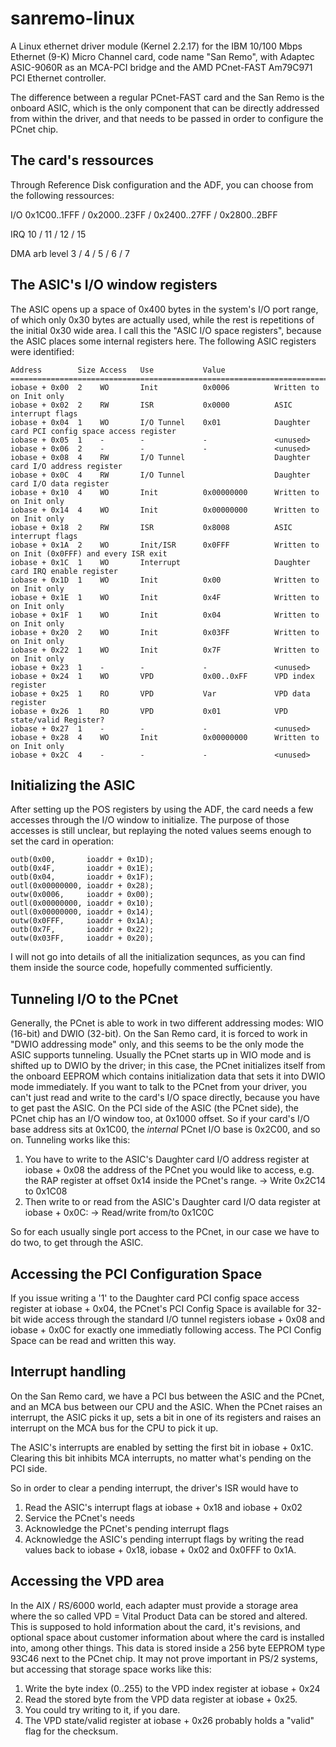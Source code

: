 # sanremo-linux

A Linux ethernet driver module (Kernel 2.2.17) for the IBM 10/100 Mbps Ethernet (9-K)
Micro Channel card, code name "San Remo", with Adaptec ASIC-9060R as an MCA-PCI bridge
and the AMD PCnet-FAST Am79C971 PCI Ethernet controller.

The difference between a regular PCnet-FAST card and the San Remo is the onboard ASIC,
which is the only component that can be directly addressed from within the driver,
and that needs to be passed in order to configure the PCnet chip.

## The card's ressources

Through Reference Disk configuration and the ADF, you can choose from the following ressources:

I/O 0x1C00..1FFF / 0x2000..23FF / 0x2400..27FF / 0x2800..2BFF

IRQ 10 / 11 / 12 / 15

DMA arb level 3 / 4 / 5 / 6 / 7 
    
## The ASIC's I/O window registers

The ASIC opens up a space of 0x400 bytes in the system's I/O port range, of which only
0x30 bytes are actually used, while the rest is repetitions of the initial 0x30 wide area.
I call this the "ASIC I/O space registers", because the ASIC places some internal registers
here. The following ASIC registers were identified:

```				
Address        Size Access   Use           Value
======================================================================================
iobase + 0x00  2    WO       Init          0x0006          Written to on Init only
iobase + 0x02  2    RW       ISR           0x0000          ASIC interrupt flags
iobase + 0x04  1    WO       I/O Tunnel    0x01            Daughter card PCI config space access register
iobase + 0x05  1    -        -             -               <unused>
iobase + 0x06  2    -        -             -               <unused>
iobase + 0x08  4    RW       I/O Tunnel                    Daughter card I/O address register
iobase + 0x0C  4    RW       I/O Tunnel                    Daughter card I/O data register
iobase + 0x10  4    WO       Init          0x00000000      Written to on Init only
iobase + 0x14  4    WO       Init          0x00000000      Written to on Init only
iobase + 0x18  2    RW       ISR           0x8008          ASIC interrupt flags
iobase + 0x1A  2    WO       Init/ISR      0x0FFF          Written to on Init (0x0FFF) and every ISR exit
iobase + 0x1C  1    WO       Interrupt                     Daughter card IRQ enable register
iobase + 0x1D  1    WO       Init          0x00            Written to on Init only
iobase + 0x1E  1    WO       Init          0x4F            Written to on Init only
iobase + 0x1F  1    WO       Init          0x04            Written to on Init only
iobase + 0x20  2    WO       Init          0x03FF          Written to on Init only
iobase + 0x22  1    WO       Init          0x7F            Written to on Init only
iobase + 0x23  1    -        -             -               <unused>
iobase + 0x24  1    WO       VPD           0x00..0xFF      VPD index register
iobase + 0x25  1    RO       VPD           Var             VPD data register
iobase + 0x26  1    RO       VPD           0x01            VPD state/valid Register?
iobase + 0x27  1    -	     -  	       -               <unused>
iobase + 0x28  4    WO       Init          0x00000000      Written to on Init only
iobase + 0x2C  4    -	     -             -               <unused>
```

## Initializing the ASIC

After setting up the POS registers by using the ADF, the card needs a few accesses through the
I/O window to initialize.
The purpose of those accesses is still unclear, but replaying the noted values seems enough to
set the card in operation:

```
outb(0x00,       ioaddr + 0x1D);
outb(0x4F,       ioaddr + 0x1E);
outb(0x04,       ioaddr + 0x1F);                                    
outl(0x00000000, ioaddr + 0x28);
outw(0x0006,     ioaddr + 0x00);
outl(0x00000000, ioaddr + 0x10);
outl(0x00000000, ioaddr + 0x14);
outw(0x0FFF,     ioaddr + 0x1A);
outb(0x7F,       ioaddr + 0x22);
outw(0x03FF,     ioaddr + 0x20);
```
	
I will not go into details of all the initialization sequnces, as you can find them inside the
source code, hopefully commented sufficiently.

## Tunneling I/O to the PCnet

Generally, the PCnet is able to work in two different addressing modes: WIO (16-bit) and DWIO (32-bit).
On the San Remo card, it is forced to work in "DWIO addressing mode" only, and this seems to be the only
mode the ASIC supports tunneling.
Usually the PCnet starts up in WIO mode and is shifted up to DWIO by the driver; in this case, the PCnet
initializes itself from the onboard EEPROM which contains initialization data that sets it into DWIO
mode immediately.
If you want to talk to the PCnet from your driver, you can't just read and write to the card's I/O space
directly, because you have to get past the ASIC.
On the PCI side of the ASIC (the PCnet side), the PCnet chip has an I/O window too, at 0x1000 offset.
So if your card's I/O base address sits at 0x1C00, the *internal* PCnet I/O base is 0x2C00, and so on.
Tunneling works like this:

1) You have to write to the ASIC's Daughter card I/O address register at iobase + 0x08 the address of
   the PCnet you would like to access, e.g. the RAP register at offset 0x14 inside the PCnet's range.
   -> Write 0x2C14 to 0x1C08
2) Then write to or read from the ASIC's Daughter card I/O data register at iobase + 0x0C:
   -> Read/write from/to 0x1C0C
   
So for each usually single port access to the PCnet, in our case we have to do two, to get through the ASIC.

## Accessing the PCI Configuration Space

If you issue writing a '1' to the Daughter card PCI config space access register at iobase + 0x04,
the PCnet's PCI Config Space is available for 32-bit wide access through the standard I/O tunnel registers
iobase + 0x08 and iobase + 0x0C for exactly one immediatly following access.
The PCI Config Space can be read and written this way.

## Interrupt handling

On the San Remo card, we have a PCI bus between the ASIC and the PCnet, and an MCA bus between our CPU
and the ASIC. When the PCnet raises an interrupt, the ASIC picks it up, sets a bit in one of its registers
and raises an interrupt on the MCA bus for the CPU to pick it up.

The ASIC's interrupts are enabled by setting the first bit in iobase + 0x1C.
Clearing this bit inhibits MCA interrupts, no matter what's pending on the PCI side.

So in order to clear a pending interrupt, the driver's ISR would have to 

1) Read the ASIC's interrupt flags at iobase + 0x18 and iobase + 0x02
2) Service the PCnet's needs
3) Acknowledge the PCnet's pending interrupt flags
4) Acknowledge the ASIC's pending interrupt flags by writing the read
   values back to iobase + 0x18, iobase + 0x02 and 0x0FFF to 0x1A.
   
## Accessing the VPD area

In the AIX / RS/6000 world, each adapter must provide a storage area where the so called 
VPD = Vital Product Data can be stored and altered.
This is supposed to hold information about the card, it's revisions, and optional space
about customer information about where the card is installed into, among other things.
This data is stored inside a 256 byte EEPROM type 93C46 next to the PCnet chip.
It may not prove important in PS/2 systems, but accessing that storage space works like this:

1) Write the byte index (0..255) to the VPD index register at iobase + 0x24
2) Read the stored byte from the VPD data register at iobase + 0x25.
3) You could try writing to it, if you dare.
4) The VPD state/valid register at iobase + 0x26 probably holds a "valid" flag for the checksum.

	